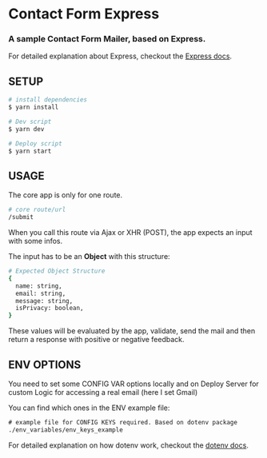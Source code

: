 # Contact Form Express

### A sample Contact Form Mailer, based on Express.

For detailed explanation about Express, checkout the [Express docs](https://expressjs.com/).


## SETUP

```bash
# install dependencies
$ yarn install

# Dev script
$ yarn dev

# Deploy script
$ yarn start
```

## USAGE

The core app is only for one route.

```bash
# core route/url
/submit
```

When you call this route via Ajax or XHR (POST), the app expects an input with some infos.

The input has to be an **Object** with this structure:

```bash
# Expected Object Structure
{
  name: string,
  email: string,
  message: string,
  isPrivacy: boolean,
}
```

These values will be evaluated by the app, validate, send the mail and then return a response with positive or negative feedback.


## ENV OPTIONS

You need to set some CONFIG VAR options locally and on Deploy Server for custom Logic for accessing a real email (here I set Gmail)

You can find which ones in the ENV example file:

```html
# example file for CONFIG KEYS required. Based on dotenv package
./env_variables/env_keys_example
```

For detailed explanation on how dotenv work, checkout the [dotenv docs](https://github.com/motdotla/dotenv).
